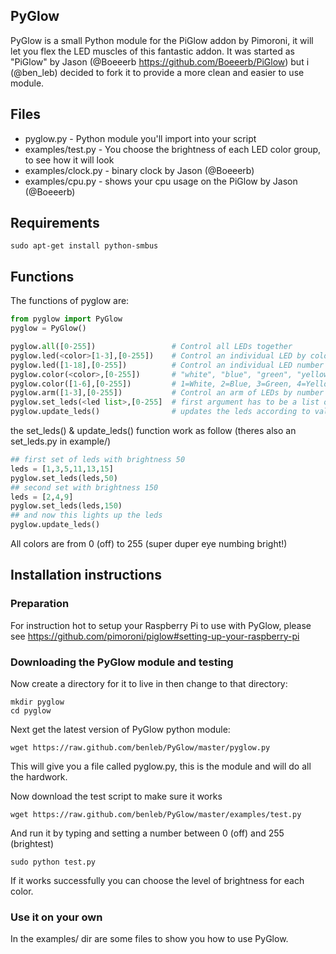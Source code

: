 ## PyGlow

PyGlow is a small Python module for the PiGlow addon by Pimoroni, it will let you flex the LED muscles of this fantastic addon.
It was started as "PiGlow" by Jason (@Boeeerb https://github.com/Boeeerb/PiGlow) but i (@ben_leb) decided to fork it to provide a more clean and easier to use module.


## Files

 - pyglow.py - Python module you'll import into your script
 - examples/test.py - You choose the brightness of each LED color group, to see how it will look
 - examples/clock.py - binary clock by Jason (@Boeeerb)
 - examples/cpu.py - shows your cpu usage on the PiGlow by Jason (@Boeeerb)


## Requirements

    sudo apt-get install python-smbus


## Functions

The functions of pyglow are:

```python
from pyglow import PyGlow
pyglow = PyGlow()

pyglow.all([0-255])                 # Control all LEDs together
pyglow.led(<color>[1-3],[0-255])    # Control an individual LED by color + arm-number eg. "red2"
pyglow.led([1-18],[0-255])          # Control an individual LED number
pyglow.color(<color>,[0-255])       # "white", "blue", "green", "yellow", "orange", "red"
pyglow.color([1-6],[0-255])         # 1=White, 2=Blue, 3=Green, 4=Yellow, 5=Orange, 6=Red
pyglow.arm([1-3],[0-255])           # Control an arm of LEDs by number
pyglow.set_leds(<led list>,[0-255]  # first argument has to be a list of leds [1-18] or <color>[1-18]
pyglow.update_leds()                # updates the leds according to values set with set_leds
```
the set_leds() & update_leds() function work as follow (theres also an set_leds.py in example/)
```python
## first set of leds with brightness 50
leds = [1,3,5,11,13,15]
pyglow.set_leds(leds,50)
## second set with brightness 150
leds = [2,4,9]
pyglow.set_leds(leds,150)
## and now this lights up the leds
pyglow.update_leds()
```

All colors are from 0 (off) to 255 (super duper eye numbing bright!)



## Installation instructions


### Preparation

For instruction hot to setup your Raspberry Pi to use with PyGlow, please see
https://github.com/pimoroni/piglow#setting-up-your-raspberry-pi


### Downloading the PyGlow module and testing

Now create a directory for it to live in then change to that directory:

    mkdir pyglow
    cd pyglow

Next get the latest version of PyGlow python module:

    wget https://raw.github.com/benleb/PyGlow/master/pyglow.py

This will give you a file called pyglow.py, this is the module and will do all the hardwork.

Now download the test script to make sure it works

    wget https://raw.github.com/benleb/PyGlow/master/examples/test.py

And run it by typing and setting a number between 0 (off) and 255 (brightest)

    sudo python test.py

If it works successfully you can choose the level of brightness for each color.

### Use it on your own

In the examples/ dir are some files to show you how to use PyGlow.
